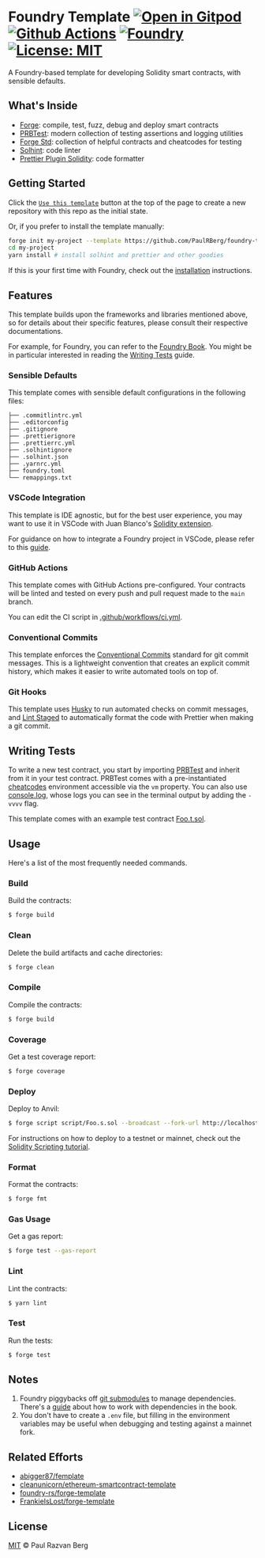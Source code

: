 # Foundry Template [![Open in Gitpod][gitpod-badge]][gitpod] [![Github Actions][gha-badge]][gha] [![Foundry][foundry-badge]][foundry] [![License: MIT][license-badge]][license]

[gitpod]: https://gitpod.io/#https://github.com/hammadghazi/foundry-template-paul
[gitpod-badge]: https://img.shields.io/badge/Gitpod-Open%20in%20Gitpod-FFB45B?logo=gitpod
[gha]: https://github.com/hammadghazi/foundry-template-paul/actions
[gha-badge]: https://github.com/hammadghazi/foundry-template-paul/actions/workflows/ci.yml/badge.svg
[foundry]: https://getfoundry.sh/
[foundry-badge]: https://img.shields.io/badge/Built%20with-Foundry-FFDB1C.svg
[license]: https://opensource.org/licenses/MIT
[license-badge]: https://img.shields.io/badge/License-MIT-blue.svg

A Foundry-based template for developing Solidity smart contracts, with sensible defaults.

## What's Inside

- [Forge](https://github.com/foundry-rs/foundry/blob/master/forge): compile, test, fuzz, debug and deploy smart
  contracts
- [PRBTest](https://github.com/PaulRBerg/prb-test): modern collection of testing assertions and logging utilities
- [Forge Std](https://github.com/foundry-rs/forge-std): collection of helpful contracts and cheatcodes for testing
- [Solhint](https://github.com/protofire/solhint): code linter
- [Prettier Plugin Solidity](https://github.com/prettier-solidity/prettier-plugin-solidity): code formatter

## Getting Started

Click the [`Use this template`](https://github.com/PaulRBerg/foundry-template/generate) button at the top of the page to
create a new repository with this repo as the initial state.

Or, if you prefer to install the template manually:

```sh
forge init my-project --template https://github.com/PaulRBerg/foundry-template
cd my-project
yarn install # install solhint and prettier and other goodies
```

If this is your first time with Foundry, check out the
[installation](https://github.com/foundry-rs/foundry#installation) instructions.

## Features

This template builds upon the frameworks and libraries mentioned above, so for details about their specific features,
please consult their respective documentations.

For example, for Foundry, you can refer to the [Foundry Book](https://book.getfoundry.sh/). You might be in particular
interested in reading the [Writing Tests](https://book.getfoundry.sh/forge/writing-tests.html) guide.

### Sensible Defaults

This template comes with sensible default configurations in the following files:

```text
├── .commitlintrc.yml
├── .editorconfig
├── .gitignore
├── .prettierignore
├── .prettierrc.yml
├── .solhintignore
├── .solhint.json
├── .yarnrc.yml
├── foundry.toml
└── remappings.txt
```

### VSCode Integration

This template is IDE agnostic, but for the best user experience, you may want to use it in VSCode with Juan Blanco's
[Solidity extension](https://github.com/juanfranblanco/vscode-solidity).

For guidance on how to integrate a Foundry project in VSCode, please refer to this
[guide](https://book.getfoundry.sh/config/vscode).

### GitHub Actions

This template comes with GitHub Actions pre-configured. Your contracts will be linted and tested on every push and pull
request made to the `main` branch.

You can edit the CI script in [.github/workflows/ci.yml](./.github/workflows/ci.yml).

### Conventional Commits

This template enforces the [Conventional Commits](https://www.conventionalcommits.org/) standard for git commit
messages. This is a lightweight convention that creates an explicit commit history, which makes it easier to write
automated tools on top of.

### Git Hooks

This template uses [Husky](https://github.com/typicode/husky) to run automated checks on commit messages, and
[Lint Staged](https://github.com/okonet/lint-staged) to automatically format the code with Prettier when making a git
commit.

## Writing Tests

To write a new test contract, you start by importing [PRBTest](https://github.com/PaulRBerg/prb-test) and inherit from
it in your test contract. PRBTest comes with a pre-instantiated [cheatcodes](https://book.getfoundry.sh/cheatcodes/)
environment accessible via the `vm` property. You can also use
[console.log](https://book.getfoundry.sh/faq?highlight=console.log#how-do-i-use-consolelog), whose logs you can see in
the terminal output by adding the `-vvvv` flag.

This template comes with an example test contract [Foo.t.sol](./test/Foo.t.sol).

## Usage

Here's a list of the most frequently needed commands.

### Build

Build the contracts:

```sh
$ forge build
```

### Clean

Delete the build artifacts and cache directories:

```sh
$ forge clean
```

### Compile

Compile the contracts:

```sh
$ forge build
```

### Coverage

Get a test coverage report:

```sh
$ forge coverage
```

### Deploy

Deploy to Anvil:

```sh
$ forge script script/Foo.s.sol --broadcast --fork-url http://localhost:8545
```

For instructions on how to deploy to a testnet or mainnet, check out the
[Solidity Scripting tutorial](https://book.getfoundry.sh/tutorials/solidity-scripting.html).

### Format

Format the contracts:

```sh
$ forge fmt
```

### Gas Usage

Get a gas report:

```sh
$ forge test --gas-report
```

### Lint

Lint the contracts:

```sh
$ yarn lint
```

### Test

Run the tests:

```sh
$ forge test
```

## Notes

1. Foundry piggybacks off [git submodules](https://git-scm.com/book/en/v2/Git-Tools-Submodules) to manage dependencies.
   There's a [guide](https://book.getfoundry.sh/projects/dependencies.html) about how to work with dependencies in the
   book.
2. You don't have to create a `.env` file, but filling in the environment variables may be useful when debugging and
   testing against a mainnet fork.

## Related Efforts

- [abigger87/femplate](https://github.com/abigger87/femplate)
- [cleanunicorn/ethereum-smartcontract-template](https://github.com/cleanunicorn/ethereum-smartcontract-template)
- [foundry-rs/forge-template](https://github.com/foundry-rs/forge-template)
- [FrankieIsLost/forge-template](https://github.com/FrankieIsLost/forge-template)

## License

[MIT](./LICENSE.md) © Paul Razvan Berg
